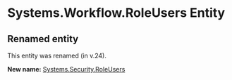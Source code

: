 # Systems.Workflow.RoleUsers Entity

## Renamed entity

This entity was renamed (in v.24).

**New name:** [Systems.Security.RoleUsers](Systems.Security.RoleUsers.md)
